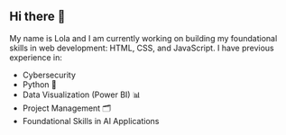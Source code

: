 ## Hi there 👋

My name is Lola and I am currently working on building my foundational skills in web development: HTML, CSS, and JavaScript. I have previous experience in: 
<ul>
<li>
  Cybersecurity 
</li>
<li>
  Python 🐍
</li>
<li>
Data Visualization (Power BI) 📊
</li>
<li>
  Project Management 🗂️
</li>
<li>
  Foundational Skills in AI Applications
</li>
</ul>




<!--
**GoldenSphinx/GoldenSphinx** is a ✨ _special_ ✨ repository because its `README.md` (this file) appears on your GitHub profile.

Here are some ideas to get you started:

- 🔭 I’m currently working on ...
- 🌱 I’m currently learning ...
- 👯 I’m looking to collaborate on ...
- 🤔 I’m looking for help with ...
- 💬 Ask me about ...
- 📫 How to reach me: ...
- 😄 Pronouns: ...
- ⚡ Fun fact: ...
-->
